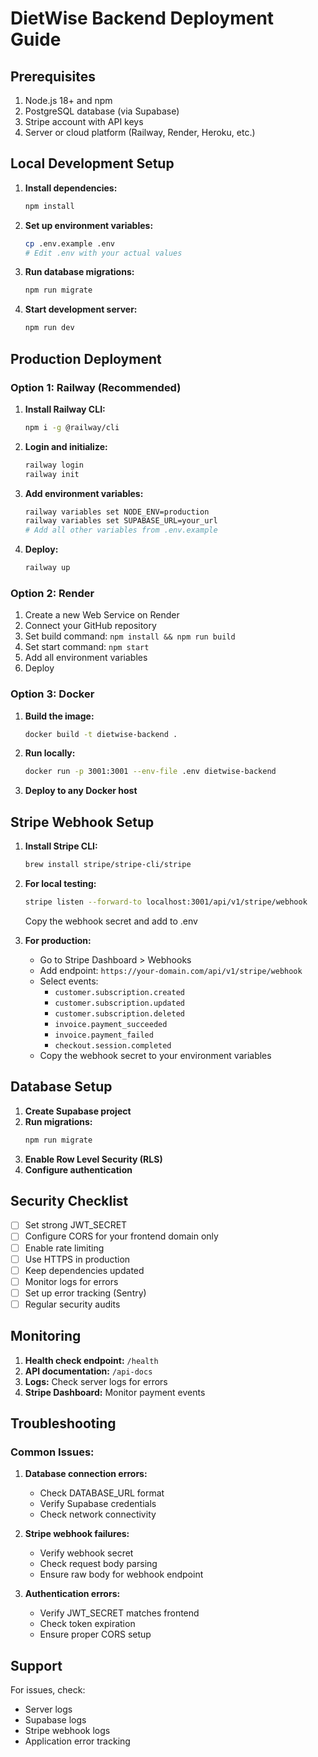 # DietWise Backend Deployment Guide

## Prerequisites

1. Node.js 18+ and npm
2. PostgreSQL database (via Supabase)
3. Stripe account with API keys
4. Server or cloud platform (Railway, Render, Heroku, etc.)

## Local Development Setup

1. **Install dependencies:**
   ```bash
   npm install
   ```

2. **Set up environment variables:**
   ```bash
   cp .env.example .env
   # Edit .env with your actual values
   ```

3. **Run database migrations:**
   ```bash
   npm run migrate
   ```

4. **Start development server:**
   ```bash
   npm run dev
   ```

## Production Deployment

### Option 1: Railway (Recommended)

1. **Install Railway CLI:**
   ```bash
   npm i -g @railway/cli
   ```

2. **Login and initialize:**
   ```bash
   railway login
   railway init
   ```

3. **Add environment variables:**
   ```bash
   railway variables set NODE_ENV=production
   railway variables set SUPABASE_URL=your_url
   # Add all other variables from .env.example
   ```

4. **Deploy:**
   ```bash
   railway up
   ```

### Option 2: Render

1. Create a new Web Service on Render
2. Connect your GitHub repository
3. Set build command: `npm install && npm run build`
4. Set start command: `npm start`
5. Add all environment variables
6. Deploy

### Option 3: Docker

1. **Build the image:**
   ```bash
   docker build -t dietwise-backend .
   ```

2. **Run locally:**
   ```bash
   docker run -p 3001:3001 --env-file .env dietwise-backend
   ```

3. **Deploy to any Docker host**

## Stripe Webhook Setup

1. **Install Stripe CLI:**
   ```bash
   brew install stripe/stripe-cli/stripe
   ```

2. **For local testing:**
   ```bash
   stripe listen --forward-to localhost:3001/api/v1/stripe/webhook
   ```
   Copy the webhook secret and add to .env

3. **For production:**
   - Go to Stripe Dashboard > Webhooks
   - Add endpoint: `https://your-domain.com/api/v1/stripe/webhook`
   - Select events:
     - `customer.subscription.created`
     - `customer.subscription.updated`
     - `customer.subscription.deleted`
     - `invoice.payment_succeeded`
     - `invoice.payment_failed`
     - `checkout.session.completed`
   - Copy the webhook secret to your environment variables

## Database Setup

1. **Create Supabase project**
2. **Run migrations:**
   ```bash
   npm run migrate
   ```
3. **Enable Row Level Security (RLS)**
4. **Configure authentication**

## Security Checklist

- [ ] Set strong JWT_SECRET
- [ ] Configure CORS for your frontend domain only
- [ ] Enable rate limiting
- [ ] Use HTTPS in production
- [ ] Keep dependencies updated
- [ ] Monitor logs for errors
- [ ] Set up error tracking (Sentry)
- [ ] Regular security audits

## Monitoring

1. **Health check endpoint:** `/health`
2. **API documentation:** `/api-docs`
3. **Logs:** Check server logs for errors
4. **Stripe Dashboard:** Monitor payment events

## Troubleshooting

### Common Issues:

1. **Database connection errors:**
   - Check DATABASE_URL format
   - Verify Supabase credentials
   - Check network connectivity

2. **Stripe webhook failures:**
   - Verify webhook secret
   - Check request body parsing
   - Ensure raw body for webhook endpoint

3. **Authentication errors:**
   - Verify JWT_SECRET matches frontend
   - Check token expiration
   - Ensure proper CORS setup

## Support

For issues, check:
- Server logs
- Supabase logs
- Stripe webhook logs
- Application error tracking